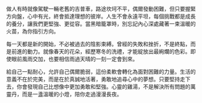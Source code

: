 做人有時就像駕駛一輛老舊的吉普車，路途坎坷不平，偶爾發動困難，但只要握緊方向盤，心中有光，終會抵達理想的彼岸。人生不會永遠平坦，每個挑戰都是成長的養分，讓我們更堅強、更從容。當黑暗籠罩時，別忘記內心深處藏著一束溫暖的火苗，為你指引方向。

每一天都是新的開始，不必被過去的陰影束縛。曾經的失敗和挫折，不是終點，而是前進的動力。就像春天的花朵，經歷寒冬的洗禮，才能綻放出最絢爛的色彩。即使眼前風雨交加，也要相信雨過天晴的一刻一定會到來。

給自己一點耐心，允許自己偶爾脆弱，這份柔軟會轉化為面對困難的力量。生活的意義不在於完美，而是在於真誠地活著，勇敢地追尋心中的夢想。只要堅持走下去，你會發現自己比想像中更加勇敢和堅強。心靈的雞湯，不是解決所有問題的萬靈丹，而是一盞溫暖的小燈，陪你走過漫漫長夜。